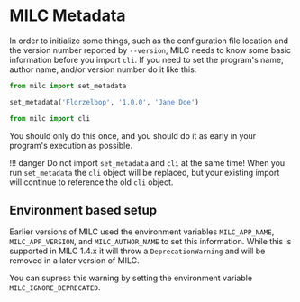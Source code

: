 # MILC Metadata

In order to initialize some things, such as the configuration file location and the version number reported by `--version`, MILC needs to know some basic information before you import `cli`. If you need to set the program's name, author name, and/or version number do it like this:

```python
from milc import set_metadata

set_metadata('Florzelbop', '1.0.0', 'Jane Doe')

from milc import cli
```

You should only do this once, and you should do it as early in your program's execution as possible.

!!! danger
    Do not import `set_metadata` and `cli` at the same time! When you run `set_metadata` the `cli` object will be replaced, but your existing import will continue to reference the old `cli` object.

## Environment based setup

Earlier versions of MILC used the environment variables `MILC_APP_NAME`, `MILC_APP_VERSION`, and `MILC_AUTHOR_NAME` to set this information. While this is supported in MILC 1.4.x it will throw a `DeprecationWarning` and will be removed in a later version of MILC.

You can supress this warning by setting the environment variable `MILC_IGNORE_DEPRECATED`.
